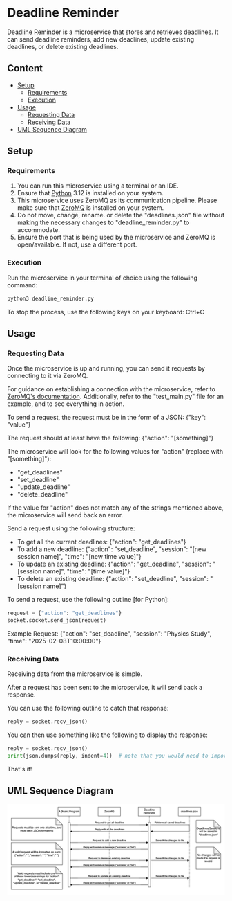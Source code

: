 # Deadline Reminder

Deadline Reminder is a microservice that stores and retrieves deadlines. It can send deadline reminders, add new deadlines, update existing deadlines, or delete existing deadlines.

## Content

- [Setup](#setup)
  - [Requirements](#requirements)
  - [Execution](#execution)
- [Usage](#usage)
  - [Requesting Data](#requesting-data)
  - [Receiving Data](#receiving-data)
- [UML Sequence Diagram](#uml-sequence-diagram)

## Setup

### Requirements

1. You can run this microservice using a terminal or an IDE.
2. Ensure that [Python](https://www.python.org/) 3.12 is installed on your system.
3. This microservice uses ZeroMQ as its communication pipeline. Please make sure that [ZeroMQ](https://zeromq.org/download/) is installed on your system.
4. Do not move, change, rename. or delete the "deadlines.json" file without making the necessary changes to "deadline_reminder.py" to accommodate.
5. Ensure the port that is being used by the microservice and ZeroMQ is open/available. If not, use a different port.

### Execution

Run the microservice in your terminal of choice using the following command:


```bash
python3 deadline_reminder.py
```

To stop the process, use the following keys on your keyboard: Ctrl+C

## Usage

### Requesting Data

Once the microservice is up and running, you can send it requests by connecting to it via ZeroMQ.

For guidance on establishing a connection with the microservice, refer to [ZeroMQ's documentation](https://zeromq.org/get-started/?language=python&library=pyzmq#). Additionally, refer to the "test_main.py" file for an example, and to see everything in action.

To send a request, the request must be in the form of a JSON: {"key": "value"}

The request should at least have the following: {"action": "[something]"}

The microservice will look for the following values for "action" (replace with "[something]"):

- "get_deadlines"
- "set_deadline"
- "update_deadline"
- "delete_deadline"

If the value for "action" does not match any of the strings mentioned above, the microservice will send back an error.

Send a request using the following structure:

- To get all the current deadlines: {"action": "get_deadlines"}
- To add a new deadline: {"action": "set_deadline", "session": "[new session name]", "time": "[new time value]"}
- To update an existing deadline: {"action": "get_deadline", "session": "[session name]", "time": "[time value]"}
- To delete an existing deadline: {"action": "set_deadline", "session": "[session name]"}

To send a request, use the following outline [for Python]:

```python
request = {"action": "get_deadlines"}
socket.socket.send_json(request)
```

Example Request: {"action": "set_deadline", "session": "Physics Study", "time": "2025-02-08T10:00:00"}

### Receiving Data

Receiving data from the microservice is simple.

After a request has been sent to the microservice, it will send back a response.

You can use the following outline to catch that response:

```python
reply = socket.recv_json()
```

You can then use something like the following to display the response:

```python
reply = socket.recv_json()
print(json.dumps(reply, indent=4))  # note that you would need to import "json" for "dumps"
```

That's it!

## UML Sequence Diagram

![Screenshot of a UML diagram](readme-assets/uml-sequence-diagram.png)
